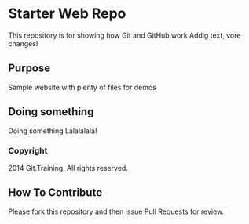 # Starter Web Repo

This repository is for showing how Git and GitHub work Addig text, vore changes!

## Purpose

Sample website with plenty of files for demos

## Doing something

Doing something
Lalalalala!

### Copyright

2014 Git.Training. All rights reserved.

## How To Contribute

Please fork this repository and then issue Pull Requests for review.
